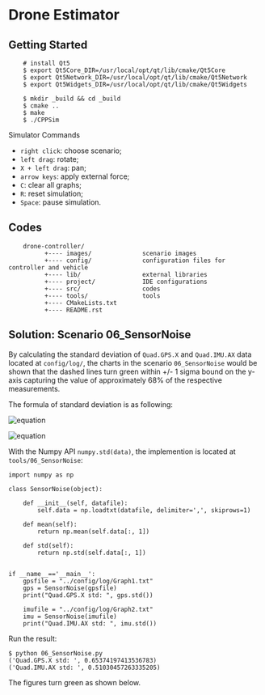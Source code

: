# Drone Estimator

## Getting Started

```
    # install Qt5
    $ export Qt5Core_DIR=/usr/local/opt/qt/lib/cmake/Qt5Core
    $ export Qt5Network_DIR=/usr/local/opt/qt/lib/cmake/Qt5Network
    $ export Qt5Widgets_DIR=/usr/local/opt/qt/lib/cmake/Qt5Widgets

    $ mkdir _build && cd _build
    $ cmake ..
    $ make
    $ ./CPPSim
```

Simulator Commands

- ``right click``: choose scenario;
- ``left drag``: rotate;
- ``X + left drag``: pan;
- ``arrow keys``: apply external force;
- ``C``: clear all graphs;
- ``R``: reset simulation;
- ``Space``: pause simulation.

## Codes

```
    drone-controller/
          +---- images/              scenario images
          +---- config/              configuration files for controller and vehicle
          +---- lib/                 external libraries
          +---- project/             IDE configurations
          +---- src/                 codes
          +---- tools/               tools
          +---- CMakeLists.txt
          +---- README.rst
```

## Solution: Scenario 06_SensorNoise

By calculating the standard deviation of ``Quad.GPS.X`` and ``Quad.IMU.AX`` data located at ``config/log/``,
the charts in the scenario ``06_SensorNoise`` would be shown that the dashed lines turn green within +/- 1
sigma bound on the y-axis capturing the value of approximately 68% of the respective measurements.

The formula of standard deviation is as following:


![equation](http://latex.codecogs.com/gif.latex?\mu=\frac{1}{N}{\sum_{i=1}^N}x_i)

![equation](http://latex.codecogs.com/gif.latex?\sigma=\sqrt{\frac{1}{N}\sum_{i=1}^N(x_i-\mu)^2})  

With the Numpy API ``numpy.std(data)``, the implemention is located at ``tools/06_SensorNoise``:

```
import numpy as np

class SensorNoise(object):

    def __init__(self, datafile):
        self.data = np.loadtxt(datafile, delimiter=',', skiprows=1)

    def mean(self):
        return np.mean(self.data[:, 1])

    def std(self):
        return np.std(self.data[:, 1])


if __name__=='__main__':
    gpsfile = "../config/log/Graph1.txt"
    gps = SensorNoise(gpsfile)
    print("Quad.GPS.X std: ", gps.std())

    imufile = "../config/log/Graph2.txt"
    imu = SensorNoise(imufile)
    print("Quad.IMU.AX std: ", imu.std())
```

Run the result:

```
$ python 06_SensorNoise.py
('Quad.GPS.X std: ', 0.65374197413536783)
('Quad.IMU.AX std: ', 0.51030457263335205)
```

The figures turn green as shown below.
